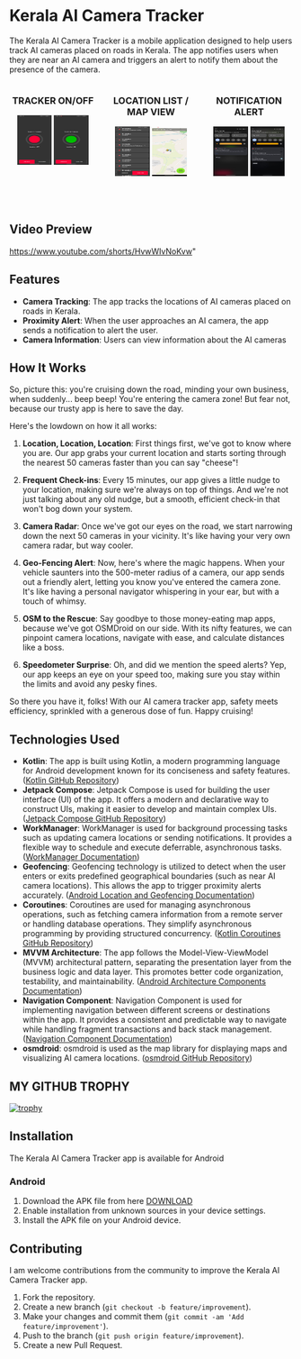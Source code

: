 # Kerala AI Camera Tracker

The Kerala AI Camera Tracker is a mobile application designed to help users track AI cameras placed
on roads in Kerala. The app notifies users when they are near an AI camera and triggers an alert to
notify them about the presence of the camera.

<div style="display: grid; grid-template-columns: repeat(3, 1fr); gap: 20px;">
<div style="text-align: center;">
        <h3>TRACKER ON/OFF</h3>
        <img src="https://github.com/rameshvoltella/KeralaAICameraTracker/blob/beta/appfiles/one.jpeg?raw=true" alt="Tracker OFF" style="width: 40%; height: 40%;">
        <img src="https://github.com/rameshvoltella/KeralaAICameraTracker/blob/beta/appfiles/teo.jpeg?raw=true" alt="Tracker ON" style="width: 40%; height: 40%;">
    </div>
<div style="text-align: center;">
        <h3>LOCATION LIST / MAP VIEW</h3>
     <img src="https://github.com/rameshvoltella/KeralaAICameraTracker/blob/beta/appfiles/three.jpeg?raw=true" alt="Location List" style="width: 40%; height: 40%;">
    <img src="https://github.com/rameshvoltella/KeralaAICameraTracker/blob/beta/appfiles/eight.jpeg?raw=true" alt="MAP VIEW" style="width: 40%; height: 40%;">

</div>
<div style="text-align: center;">
        <h3>NOTIFICATION ALERT</h3>
        <img src="https://github.com/rameshvoltella/KeralaAICameraTracker/blob/beta/appfiles/five.jpeg?raw=true" alt="NOTIFICATION 1" style="width: 40%; height: 40%;">
    <img src="https://github.com/rameshvoltella/KeralaAICameraTracker/blob/beta/appfiles/sev.jpeg?raw=true" alt="NOTIFICATION 2" style="width: 40%; height: 40%;">

</div>


</div>

## Video Preview

https://www.youtube.com/shorts/HvwWIvNoKvw"


## Features

- **Camera Tracking**: The app tracks the locations of AI cameras placed on roads in Kerala.
- **Proximity Alert**: When the user approaches an AI camera, the app sends a notification to alert
  the user.
- **Camera Information**: Users can view information about the AI cameras

## How It Works

So, picture this: you're cruising down the road, minding your own business, when suddenly... beep beep! You're entering the camera zone! But fear not, because our trusty app is here to save the day.

Here's the lowdown on how it all works:

1. **Location, Location, Location**: First things first, we've got to know where you are. Our app grabs your current location and starts sorting through the nearest 50 cameras faster than you can say "cheese"!

2. **Frequent Check-ins**: Every 15 minutes, our app gives a little nudge to your location, making sure we're always on top of things. And we're not just talking about any old nudge, but a smooth, efficient check-in that won't bog down your system.

3. **Camera Radar**: Once we've got our eyes on the road, we start narrowing down the next 50 cameras in your vicinity. It's like having your very own camera radar, but way cooler.

4. **Geo-Fencing Alert**: Now, here's where the magic happens. When your vehicle saunters into the 500-meter radius of a camera, our app sends out a friendly alert, letting you know you've entered the camera zone. It's like having a personal navigator whispering in your ear, but with a touch of whimsy.

5. **OSM to the Rescue**: Say goodbye to those money-eating map apps, because we've got OSMDroid on our side. With its nifty features, we can pinpoint camera locations, navigate with ease, and calculate distances like a boss.

6. **Speedometer Surprise**: Oh, and did we mention the speed alerts? Yep, our app keeps an eye on your speed too, making sure you stay within the limits and avoid any pesky fines.

So there you have it, folks! With our AI camera tracker app, safety meets efficiency, sprinkled with a generous dose of fun. Happy cruising!

## Technologies Used

- **Kotlin**: The app is built using Kotlin, a modern programming language for Android development known for its conciseness and safety features. ([Kotlin GitHub Repository](https://github.com/JetBrains/kotlin))
- **Jetpack Compose**: Jetpack Compose is used for building the user interface (UI) of the app. It offers a modern and declarative way to construct UIs, making it easier to develop and maintain complex UIs. ([Jetpack Compose GitHub Repository](https://github.com/androidx/androidx/tree/androidx-main/compose))
- **WorkManager**: WorkManager is used for background processing tasks such as updating camera locations or sending notifications. It provides a flexible way to schedule and execute deferrable, asynchronous tasks. ([WorkManager Documentation](https://developer.android.com/topic/libraries/architecture/workmanager))
- **Geofencing**: Geofencing technology is utilized to detect when the user enters or exits predefined geographical boundaries (such as near AI camera locations). This allows the app to trigger proximity alerts accurately. ([Android Location and Geofencing Documentation](https://developer.android.com/training/location/geofencing))
- **Coroutines**: Coroutines are used for managing asynchronous operations, such as fetching camera information from a remote server or handling database operations. They simplify asynchronous programming by providing structured concurrency. ([Kotlin Coroutines GitHub Repository](https://github.com/Kotlin/kotlinx.coroutines))
- **MVVM Architecture**: The app follows the Model-View-ViewModel (MVVM) architectural pattern, separating the presentation layer from the business logic and data layer. This promotes better code organization, testability, and maintainability. ([Android Architecture Components Documentation](https://developer.android.com/topic/libraries/architecture))
- **Navigation Component**: Navigation Component is used for implementing navigation between different screens or destinations within the app. It provides a consistent and predictable way to navigate while handling fragment transactions and back stack management. ([Navigation Component Documentation](https://developer.android.com/guide/navigation))
- **osmdroid**: osmdroid is used as the map library for displaying maps and visualizing AI camera locations. ([osmdroid GitHub Repository](https://github.com/osmdroid/osmdroid))

## MY GITHUB TROPHY

[![trophy](https://github-profile-trophy.vercel.app/?username=rameshvoltella)](https://github.com/ryo-ma/github-profile-trophy)


## Installation

The Kerala AI Camera Tracker app is available for Android

### Android

1. Download the APK file from
   here [DOWNLOAD](https://github.com/rameshvoltella/KeralaAICameraTracker/tags)
2. Enable installation from unknown sources in your device settings.
3. Install the APK file on your Android device.

## Contributing

I am welcome contributions from the community to improve the Kerala AI Camera Tracker app.

1. Fork the repository.
2. Create a new branch (`git checkout -b feature/improvement`).
3. Make your changes and commit them (`git commit -am 'Add feature/improvement'`).
4. Push to the branch (`git push origin feature/improvement`).
5. Create a new Pull Request.

